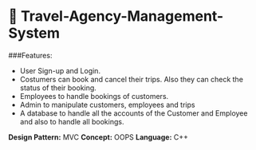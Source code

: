 # 🚀                                Travel-Agency-Management-System

###Features:
- User Sign-up and Login.
- Costumers can book and cancel their trips. Also they can check
the status of their booking.
- Employees to handle bookings of customers.
- Admin to manipulate customers, employees and trips
- A database to handle all the accounts of the Customer and
Employee and also to handle all bookings.

**Design Pattern:** MVC
**Concept:** OOPS
**Language:** C++
